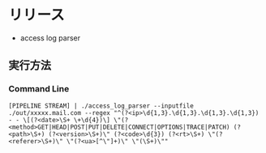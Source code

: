 # リリース

- access log parser

## 実行方法

### Command Line

```shell
[PIPELINE STREAM] | ./access_log_parser --inputfile ./out/xxxxx.mail.com --regex "^(?<ip>\d{1,3}.\d{1,3}.\d{1,3}.\d{1,3}) - - \[(?<date>\S+ \+\d{4})\] \"(?<method>GET|HEAD|POST|PUT|DELETE|CONNECT|OPTIONS|TRACE|PATCH) (?<path>\S+) (?<version>\S+)\" (?<code>\d{3}) (?<rt>\S+) \"(?<referer>\S+)\" \"(?<ua>[^\"]+)\" \"(\S+)\""
```

